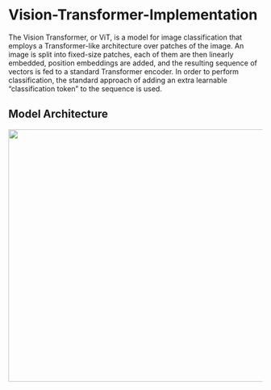 # Vision-Transformer-Implementation

The Vision Transformer, or ViT, is a model for image classification that employs a Transformer-like architecture over patches of the image. An image is split into fixed-size patches, each of them are then linearly embedded, position embeddings are added, and the resulting sequence of vectors is fed to a standard Transformer encoder. In order to perform classification, the standard approach of adding an extra learnable “classification token” to the sequence is used.


## Model Architecture

<p float="center">
  <img src="https://www.deepdetect.com/img/blog_01_vit_arch.png" width="550" height="500" />
</p>
